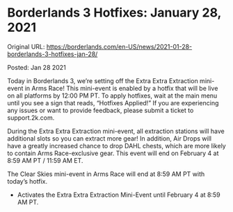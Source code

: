 Borderlands 3 Hotfixes: January 28, 2021
========================================

Original URL: https://borderlands.com/en-US/news/2021-01-28-borderlands-3-hotfixes-jan-28/

Posted: Jan 28 2021

Today in Borderlands 3, we’re setting off the Extra Extra Extraction mini-event in Arms Race! This mini-event is enabled by a hotfix that will be live on all platforms by 12:00 PM PT. To apply hotfixes, wait at the main menu until you see a sign that reads, “Hotfixes Applied!” If you are experiencing any issues or want to provide feedback, please submit a ticket to support.2k.com.

During the Extra Extra Extraction mini-event, all extraction stations will have additional slots so you can extract more gear! In addition, Air Drops will have a greatly increased chance to drop DAHL chests, which are more likely to contain Arms Race-exclusive gear. This event will end on February 4 at 8:59 AM PT / 11:59 AM ET.

The Clear Skies mini-event in Arms Race will end at 8:59 AM PT with today’s hotfix.

- Activates the Extra Extra Extraction Mini-Event until February 4 at 8:59 AM PT.

